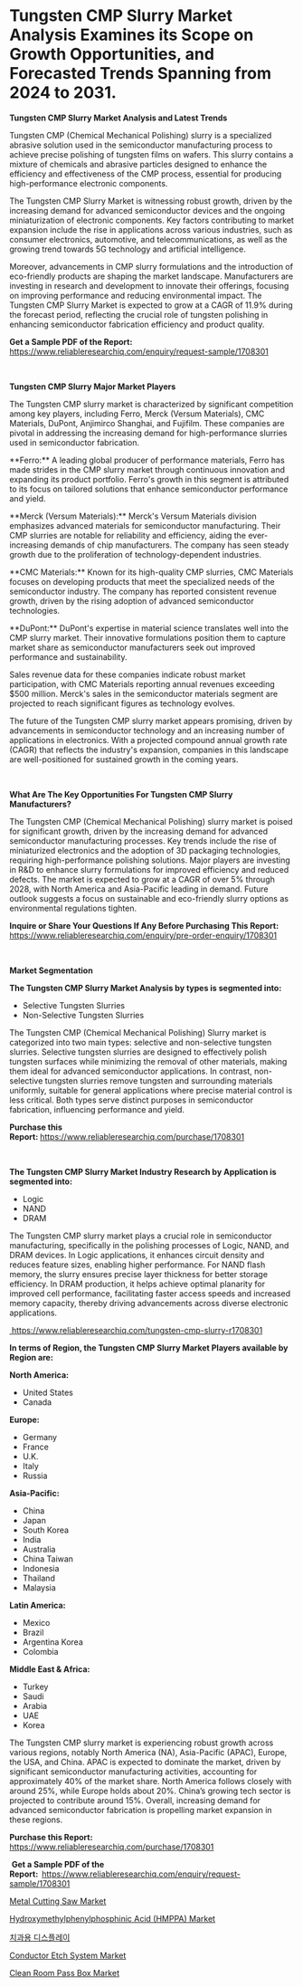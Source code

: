 <p><h1>Tungsten CMP Slurry Market Analysis Examines its Scope on Growth Opportunities, and Forecasted Trends Spanning from 2024 to 2031.</h1></p><p><strong>Tungsten CMP Slurry Market Analysis and Latest Trends</strong></p>
<p><p>Tungsten CMP (Chemical Mechanical Polishing) slurry is a specialized abrasive solution used in the semiconductor manufacturing process to achieve precise polishing of tungsten films on wafers. This slurry contains a mixture of chemicals and abrasive particles designed to enhance the efficiency and effectiveness of the CMP process, essential for producing high-performance electronic components.</p><p>The Tungsten CMP Slurry Market is witnessing robust growth, driven by the increasing demand for advanced semiconductor devices and the ongoing miniaturization of electronic components. Key factors contributing to market expansion include the rise in applications across various industries, such as consumer electronics, automotive, and telecommunications, as well as the growing trend towards 5G technology and artificial intelligence.</p><p>Moreover, advancements in CMP slurry formulations and the introduction of eco-friendly products are shaping the market landscape. Manufacturers are investing in research and development to innovate their offerings, focusing on improving performance and reducing environmental impact. The Tungsten CMP Slurry Market is expected to grow at a CAGR of 11.9% during the forecast period, reflecting the crucial role of tungsten polishing in enhancing semiconductor fabrication efficiency and product quality.</p></p>
<p><strong>Get a Sample PDF of the Report:&nbsp;</strong> <a href="https://www.reliableresearchiq.com/enquiry/request-sample/1708301?utm_campaign=99&utm_medium=2&utm_source=Github&utm_content=ia&utm_term=13102024&utm_id=tungsten-cmp-slurry">https://www.reliableresearchiq.com/enquiry/request-sample/1708301</a></p>
<p>&nbsp;</p>
<p><strong>Tungsten CMP Slurry Major Market Players</strong></p>
<p><p>The Tungsten CMP slurry market is characterized by significant competition among key players, including Ferro, Merck (Versum Materials), CMC Materials, DuPont, Anjimirco Shanghai, and Fujifilm. These companies are pivotal in addressing the increasing demand for high-performance slurries used in semiconductor fabrication.</p><p>**Ferro:** A leading global producer of performance materials, Ferro has made strides in the CMP slurry market through continuous innovation and expanding its product portfolio. Ferro's growth in this segment is attributed to its focus on tailored solutions that enhance semiconductor performance and yield.</p><p>**Merck (Versum Materials):** Merck's Versum Materials division emphasizes advanced materials for semiconductor manufacturing. Their CMP slurries are notable for reliability and efficiency, aiding the ever-increasing demands of chip manufacturers. The company has seen steady growth due to the proliferation of technology-dependent industries.</p><p>**CMC Materials:** Known for its high-quality CMP slurries, CMC Materials focuses on developing products that meet the specialized needs of the semiconductor industry. The company has reported consistent revenue growth, driven by the rising adoption of advanced semiconductor technologies.</p><p>**DuPont:** DuPont's expertise in material science translates well into the CMP slurry market. Their innovative formulations position them to capture market share as semiconductor manufacturers seek out improved performance and sustainability.</p><p>Sales revenue data for these companies indicate robust market participation, with CMC Materials reporting annual revenues exceeding $500 million. Merck's sales in the semiconductor materials segment are projected to reach significant figures as technology evolves.</p><p>The future of the Tungsten CMP slurry market appears promising, driven by advancements in semiconductor technology and an increasing number of applications in electronics. With a projected compound annual growth rate (CAGR) that reflects the industry's expansion, companies in this landscape are well-positioned for sustained growth in the coming years.</p></p>
<p>&nbsp;</p>
<p><strong>What Are The Key Opportunities For Tungsten CMP Slurry Manufacturers?</strong></p>
<p><p>The Tungsten CMP (Chemical Mechanical Polishing) slurry market is poised for significant growth, driven by the increasing demand for advanced semiconductor manufacturing processes. Key trends include the rise of miniaturized electronics and the adoption of 3D packaging technologies, requiring high-performance polishing solutions. Major players are investing in R&D to enhance slurry formulations for improved efficiency and reduced defects. The market is expected to grow at a CAGR of over 5% through 2028, with North America and Asia-Pacific leading in demand. Future outlook suggests a focus on sustainable and eco-friendly slurry options as environmental regulations tighten.</p></p>
<p><strong>Inquire or Share Your Questions If Any Before Purchasing This Report:</strong> <a href="https://www.reliableresearchiq.com/enquiry/pre-order-enquiry/1708301?utm_campaign=99&utm_medium=2&utm_source=Github&utm_content=ia&utm_term=13102024&utm_id=tungsten-cmp-slurry">https://www.reliableresearchiq.com/enquiry/pre-order-enquiry/1708301</a></p>
<p>&nbsp;</p>
<p><strong>Market Segmentation</strong></p>
<p><strong>The Tungsten CMP Slurry Market Analysis by types is segmented into:</strong></p>
<p><ul><li>Selective Tungsten Slurries</li><li>Non-Selective Tungsten Slurries</li></ul></p>
<p><p>The Tungsten CMP (Chemical Mechanical Polishing) Slurry market is categorized into two main types: selective and non-selective tungsten slurries. Selective tungsten slurries are designed to effectively polish tungsten surfaces while minimizing the removal of other materials, making them ideal for advanced semiconductor applications. In contrast, non-selective tungsten slurries remove tungsten and surrounding materials uniformly, suitable for general applications where precise material control is less critical. Both types serve distinct purposes in semiconductor fabrication, influencing performance and yield.</p></p>
<p><strong>Purchase this Report:&nbsp;</strong><a href="https://www.reliableresearchiq.com/purchase/1708301?utm_campaign=99&utm_medium=2&utm_source=Github&utm_content=ia&utm_term=13102024&utm_id=tungsten-cmp-slurry">https://www.reliableresearchiq.com/purchase/1708301</a></p>
<p>&nbsp;</p>
<p><strong>The Tungsten CMP Slurry Market Industry Research by Application is segmented into:</strong></p>
<p><ul><li>Logic</li><li>NAND</li><li>DRAM</li></ul></p>
<p><p>The Tungsten CMP slurry market plays a crucial role in semiconductor manufacturing, specifically in the polishing processes of Logic, NAND, and DRAM devices. In Logic applications, it enhances circuit density and reduces feature sizes, enabling higher performance. For NAND flash memory, the slurry ensures precise layer thickness for better storage efficiency. In DRAM production, it helps achieve optimal planarity for improved cell performance, facilitating faster access speeds and increased memory capacity, thereby driving advancements across diverse electronic applications.</p></p>
<p><a href="https://www.reliableresearchiq.com/tungsten-cmp-slurry-r1708301?utm_campaign=99&utm_medium=2&utm_source=Github&utm_content=ia&utm_term=13102024&utm_id=tungsten-cmp-slurry">&nbsp;https://www.reliableresearchiq.com/tungsten-cmp-slurry-r1708301</a></p>
<p><strong>In terms of Region, the Tungsten CMP Slurry Market Players available by Region are:</strong></p>
<p>
    <p> <strong> North America: </strong>
        <ul>
            <li>United States</li>
            <li>Canada</li>
        </ul>
        </p> 
    <p> <strong> Europe: </strong>
        <ul>
            <li>Germany</li>
            <li>France</li>
            <li>U.K.</li>
            <li>Italy</li>
            <li>Russia</li>
        </ul>
        </p> 
    <p> <strong> Asia-Pacific: </strong>
        <ul>
            <li>China</li>
            <li>Japan</li>
            <li>South Korea</li>
            <li>India</li>
            <li>Australia</li>
            <li>China Taiwan</li>
            <li>Indonesia</li>
            <li>Thailand</li>
            <li>Malaysia</li>
        </ul>
        </p> 
    <p> <strong> Latin America: </strong>
        <ul>
            <li>Mexico</li>
            <li>Brazil</li>
            <li>Argentina Korea</li>
            <li>Colombia</li>
        </ul>
        </p> 
    <p> <strong> Middle East & Africa: </strong>
        <ul>
            <li>Turkey</li>
            <li>Saudi</li>
            <li>Arabia</li>
            <li>UAE</li>
            <li>Korea</li>
        </ul>
    </p>
    </p>
<p><p>The Tungsten CMP slurry market is experiencing robust growth across various regions, notably North America (NA), Asia-Pacific (APAC), Europe, the USA, and China. APAC is expected to dominate the market, driven by significant semiconductor manufacturing activities, accounting for approximately 40% of the market share. North America follows closely with around 25%, while Europe holds about 20%. China’s growing tech sector is projected to contribute around 15%. Overall, increasing demand for advanced semiconductor fabrication is propelling market expansion in these regions.</p></p>
<p><strong>Purchase this Report: </strong><a href="https://www.reliableresearchiq.com/purchase/1708301?utm_campaign=99&utm_medium=2&utm_source=Github&utm_content=ia&utm_term=13102024&utm_id=tungsten-cmp-slurry">https://www.reliableresearchiq.com/purchase/1708301</a></p>
<p>&nbsp;<strong>Get a Sample PDF of the Report:&nbsp;&nbsp;</strong><a href="https://www.reliableresearchiq.com/enquiry/request-sample/1708301?utm_campaign=99&utm_medium=2&utm_source=Github&utm_content=ia&utm_term=13102024&utm_id=tungsten-cmp-slurry">https://www.reliableresearchiq.com/enquiry/request-sample/1708301</a></p>
<p><strong></strong></p>
<p><p><a href="https://github.com/shebaharrifx/Market-Research-Report-List-1/blob/main/metal-cutting-saw-market.md?utm_campaign=99&utm_medium=2&utm_source=Github&utm_content=ia&utm_term=13102024&utm_id=tungsten-cmp-slurry">Metal Cutting Saw Market</a></p><p><a href="https://www.linkedin.com/pulse/hydroxymethylphenylphosphinic-acid-hmppa-market-industry-landscape-dgpmc?utm_campaign=99&utm_medium=2&utm_source=Github&utm_content=ia&utm_term=13102024&utm_id=tungsten-cmp-slurry">Hydroxymethylphenylphosphinic Acid (HMPPA) Market</a></p><p><a href="https://github.com/sougarounis/Market-Research-Report-List-6/blob/main/117875617830.md?utm_campaign=99&utm_medium=2&utm_source=Github&utm_content=ia&utm_term=13102024&utm_id=tungsten-cmp-slurry">치과용 디스플레이</a></p><p><a href="https://www.linkedin.com/pulse/conductor-etch-system-market-ecosystem-competitive-landscape-wn8gf?utm_campaign=99&utm_medium=2&utm_source=Github&utm_content=ia&utm_term=13102024&utm_id=tungsten-cmp-slurry">Conductor Etch System Market</a></p><p><a href="https://github.com/danyelltzmol/Market-Research-Report-List-1/blob/main/clean-room-pass-box-market.md?utm_campaign=99&utm_medium=2&utm_source=Github&utm_content=ia&utm_term=13102024&utm_id=tungsten-cmp-slurry">Clean Room Pass Box Market</a></p></p>